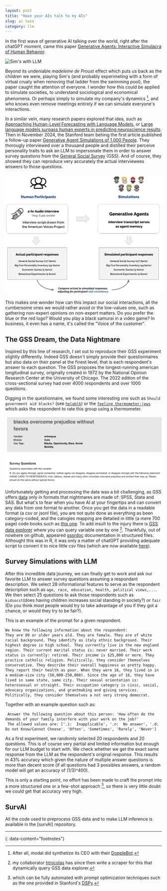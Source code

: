 ```yaml
---
layout: post
title: "Have your AIs talk to my AIs"
slug: ai twin
category: llm
---
```


In the first wave of generative AI talking over the world, right after the chatGPT moment, came this paper [Generative Agents: Interactive Simulacra of Human Behavior](https://arxiv.org/abs/2304.03442). 

![Sim's with LLM](/assets/images/simulacra.jpeg)

Beyond its undeniable *madeleine de Proust* effect which puts us back as the children we were, playing Sim's (and probably experimeting with a form of virtual cruaty when removing that ladder from the swimming pool), the paper caught the attention of everyone. I wonder how this could be applied to simulate societies, to understand sociological and economical phenomena. Or perhaps simply to simulate my company's dynamics [^1], and who knows even remove meetings entirely if we can simulate everyone's interactions.

In a similar vein, many research papers explored that idea, such as [Approaching Human-Level Forecasting with Language Models](https://arxiv.org/abs/2402.18563), or [Large language models surpass human experts in predicting neuroscience results](https://www.nature.com/articles/s41562-024-02046-9). Then in November 2024, the Stanford team behing the first article published a follow-up paper [Generative Agent Simulations of 1,000 People](https://arxiv.org/pdf/2411.10109). They thorougly interviewed over a thousand people and distilled their perceive personality traits to ask an LLM to impersonate them in order to answer survey questions from the [General Social Survey](https://en.wikipedia.org/wiki/General_Social_Survey) (GSS). And of course, they showed they can reproduce very accurately the actual interviewees answers to those questions.  

![Survey Simulations](/assets/images/people_simulation.jpeg)

This makes one wonder how can this impact our social interactions, all the cumbersome ones we would rather avoid or the low-values one, such as gathering non-expert opinions on non-expert matters. Do you prefer the blue or the red logo? Would you play a black samurai in a video game? In business, it even has a name, it's called the "Voice of the customer".

## The GSS Dream, the Data Nightmare

Inspired by this line of research, I set out to reproduce their GSS experiment slightly differently. Indeed GSS doesn't simply provide their questionnaires but also data on their panel at the finest level, that is each respondent's answer to each question. The GSS proposes the longest-running american longitudinal survey, originally created in 1972 by the National Opinion Research Center at the University of Chicago. The 2022 edition of the cross-sectional survey had over 4000 respondents and over 1000 questions.  

Digging in the questionnaire, we found some interesting one such as `Should government aid blacks?` (see [`helpblk`](https://gssdataexplorer.norc.org/variables/847/vshow)) or the [`feeling thermometer:jews`](https://gssdataexplorer.norc.org/variables/377/vshow) which asks the respondent to rate this group using a thermometer.

![black prejudice](/assets/images/black_prejudice.jpeg) 

Unfortunately getting and processing the data was a bit challenging, as GSS offers [data](https://gss.norc.org/us/en/gss/get-the-data.html) only in formats that nightmares are made of: SPSS, Stata and SAS. But what's to fear when you have AI at your fingertips and can convert any data from one format to another. 
Once you get the data in a readable format (a csv or jsonl file), you are not quite done as everything as been category-coded, and the catogies mapping are detailed in little (a mere 700 page) code books such as [this one](https://gss.norc.org/content/dam/gss/get-documentation/pdf/codebook/GSS%202021%20Codebook.pdf). To add insult to the injury there is [GSS data explorer](https://gssdataexplorer.norc.org/) where you can query variable one by one [^2]. Thankfully, out of nowhere on github, appeared [gssrdoc](https://github.com/kjhealy/gssrdoc) documentation in structured files. Althought this was in R, it was only a matter of chatGPT providing adequate script to convert it to nice little csv files (which are now available [here](https://github.com/dsleo/irmai/tree/main/gss/data)).  

## Survey Simulations with LLM

After this incredible data journey, we can finally get to work and ask our favorite LLM to answer survey questions assuming a respondant description. We select 28 informational features to serve as the respondent description such as `age, race, education, health, political views,...`. We then select 25 questions to ask those respondents such as `kidsocst`(does having children increases social standing in society?) or `fair` (Do you think most people would try to take advantage of you if they got a chance, or would they try to be fair?).

This is an example of the prompt for a given respondent.

```
We know the following information about the respondent:
They are 89 or older years old. They are female. They are of white racial background. They identify as italy ethnic background. Their highest degree is high school. They currently live in the new england region. Their current marital status is: never married. Their work status is currently: retired. Their income is $25,000 or more. They practice catholic religion. Politically, they consider themselves conservative. They describe their overall happiness as pretty happy. They report their health as poor. When they were 16, they lived in in a medium-size city (50,000-250,000). Since the age of 16, they have lived in same state, same city. Their sexual orientation is: heterosexual or straight. Their occupation category is civic, social, advocacy organizations, and grantmaking and giving services. Politically, they consider themselves a not very strong democrat.
```

Together with an example question such as:

```
 Answer the following question about this person: 'How often do the demands of your family interfere with your work on the job?'
 The allowed values are: ['.i:  Inapplicable', '.n:  No answer', '.d:  Do not Know/Cannot Choose', 'Often', 'Sometimes', 'Rarely', 'Never']

```

As a first experiment, we randomly selected 20 respondents and 20 questions. This is of course very partial and limited information but enough for our LLM budget to start with.
We check whether we get the exact same response from the LLM as the respondent's original response. This results in 43% accuracy which given the nature of multiple answer questions is more than decent score (if all questions had 3 possibles answers, a random model will get an accuracy of (1/3)^400). 

This is only a starting point, no effort has been made to craft the prompt into a more structured one or a few-shot approach [^3], so there is very little doubt we could get that accuracy very high.

## SurvAI

All the code used to preprocess GSS data and to make LLM inference is available in the [survAI] repository.

---
{: data-content="footnotes"}

[^1]: After all, modal did synthetize its CEO with their [DoppleBot](https://modal.com/docs/examples/slack-finetune).
[^2]: my collaborator [htnicolas](https://github.com/htnicolas) has since then write a scraper for this that dynamically query GSS data explorer.
[^3]: which can be fully automated with prompt optimization techniques such as the one provided in Stanford's [DSPy](https://github.com/stanfordnlp/dspy).